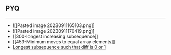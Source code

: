 ## PYQ
---
 - ![[Pasted image 20230911165103.png]]
- ![[Pasted image 20230911170419.png]]
- [[300-longest increasing subsequence]]
- [[453-Minimum moves to equal array elements]]
- [Longest subsequence such that diff is 0 or 1](https://www.geeksforgeeks.org/longest-subsequence-such-that-difference-between-adjacents-is-one/)